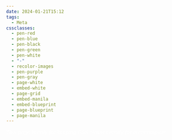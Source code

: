 ```yaml
---
date: 2024-01-21T15:12
tags:
  - Meta
cssclasses:
  - pen-red
  - pen-blue
  - pen-black
  - pen-green
  - pen-white
  - "-"
  - recolor-images
  - pen-purple
  - pen-gray
  - page-white
  - embed-white
  - page-grid
  - embed-manila
  - embed-blueprint
  - page-blueprint
  - page-manila
---
```

<div style="background-color=black;color:white">
<i>This page is only for keeping CSS classes ready for autocomplete.</i>
</div>